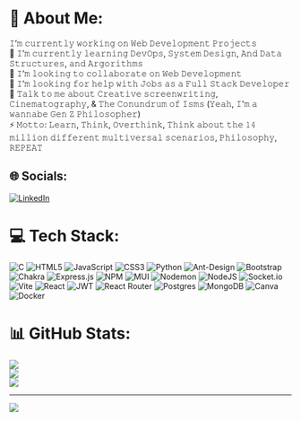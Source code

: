 # 💫 About Me:
𝙸’𝚖 𝚌𝚞𝚛𝚛𝚎𝚗𝚝𝚕𝚢 𝚠𝚘𝚛𝚔𝚒𝚗𝚐 𝚘𝚗 𝚆𝚎𝚋 𝙳𝚎𝚟𝚎𝚕𝚘𝚙𝚖𝚎𝚗𝚝 𝙿𝚛𝚘𝚓𝚎𝚌𝚝𝚜<br>🌱 𝙸’𝚖 𝚌𝚞𝚛𝚛𝚎𝚗𝚝𝚕𝚢 𝚕𝚎𝚊𝚛𝚗𝚒𝚗𝚐 𝙳𝚎𝚟𝙾𝚙𝚜, 𝚂𝚢𝚜𝚝𝚎𝚖 𝙳𝚎𝚜𝚒𝚐𝚗, 𝙰𝚗𝚍 𝙳𝚊𝚝𝚊 𝚂𝚝𝚛𝚞𝚌𝚝𝚞𝚛𝚎𝚜, 𝚊𝚗𝚍 𝙰𝚛𝚐𝚘𝚛𝚒𝚝𝚑𝚖𝚜<br>👯 𝙸’𝚖 𝚕𝚘𝚘𝚔𝚒𝚗𝚐 𝚝𝚘 𝚌𝚘𝚕𝚕𝚊𝚋𝚘𝚛𝚊𝚝𝚎 𝚘𝚗 𝚆𝚎𝚋 𝙳𝚎𝚟𝚎𝚕𝚘𝚙𝚖𝚎𝚗𝚝<br>🤔 𝙸’𝚖 𝚕𝚘𝚘𝚔𝚒𝚗𝚐 𝚏𝚘𝚛 𝚑𝚎𝚕𝚙 𝚠𝚒𝚝𝚑 𝙹𝚘𝚋𝚜 𝚊𝚜 𝚊 𝙵𝚞𝚕𝚕 𝚂𝚝𝚊𝚌𝚔 𝙳𝚎𝚟𝚎𝚕𝚘𝚙𝚎𝚛<br>💬 𝚃𝚊𝚕𝚔 𝚝𝚘 𝚖𝚎 𝚊𝚋𝚘𝚞𝚝 𝙲𝚛𝚎𝚊𝚝𝚒𝚟𝚎 𝚜𝚌𝚛𝚎𝚎𝚗𝚠𝚛𝚒𝚝𝚒𝚗𝚐, 𝙲𝚒𝚗𝚎𝚖𝚊𝚝𝚘𝚐𝚛𝚊𝚙𝚑𝚢, & 𝚃𝚑𝚎 𝙲𝚘𝚗𝚞𝚗𝚍𝚛𝚞𝚖 𝚘𝚏 𝙸𝚜𝚖𝚜 (𝚈𝚎𝚊𝚑, 𝙸'𝚖 𝚊 𝚠𝚊𝚗𝚗𝚊𝚋𝚎 𝙶𝚎𝚗 𝚉 𝙿𝚑𝚒𝚕𝚘𝚜𝚘𝚙𝚑𝚎𝚛)<br>⚡ 𝙼𝚘𝚝𝚝𝚘: 𝙻𝚎𝚊𝚛𝚗, 𝚃𝚑𝚒𝚗𝚔, 𝙾𝚟𝚎𝚛𝚝𝚑𝚒𝚗𝚔, 𝚃𝚑𝚒𝚗𝚔 𝚊𝚋𝚘𝚞𝚝 𝚝𝚑𝚎 𝟷𝟺 𝚖𝚒𝚕𝚕𝚒𝚘𝚗 𝚍𝚒𝚏𝚏𝚎𝚛𝚎𝚗𝚝 𝚖𝚞𝚕𝚝𝚒𝚟𝚎𝚛𝚜𝚊𝚕 𝚜𝚌𝚎𝚗𝚊𝚛𝚒𝚘𝚜, 𝙿𝚑𝚒𝚕𝚘𝚜𝚘𝚙𝚑𝚢, 𝚁𝙴𝙿𝙴𝙰𝚃


## 🌐 Socials:
[![LinkedIn](https://img.shields.io/badge/LinkedIn-%230077B5.svg?logo=linkedin&logoColor=white)](https://linkedin.com/in/intellectvedant) 

# 💻 Tech Stack:
![C](https://img.shields.io/badge/c-%2300599C.svg?style=for-the-badge&logo=c&logoColor=white) ![HTML5](https://img.shields.io/badge/html5-%23E34F26.svg?style=for-the-badge&logo=html5&logoColor=white) ![JavaScript](https://img.shields.io/badge/javascript-%23323330.svg?style=for-the-badge&logo=javascript&logoColor=%23F7DF1E) ![CSS3](https://img.shields.io/badge/css3-%231572B6.svg?style=for-the-badge&logo=css3&logoColor=white) ![Python](https://img.shields.io/badge/python-3670A0?style=for-the-badge&logo=python&logoColor=ffdd54) ![Ant-Design](https://img.shields.io/badge/-AntDesign-%230170FE?style=for-the-badge&logo=ant-design&logoColor=white) ![Bootstrap](https://img.shields.io/badge/bootstrap-%238511FA.svg?style=for-the-badge&logo=bootstrap&logoColor=white) ![Chakra](https://img.shields.io/badge/chakra-%234ED1C5.svg?style=for-the-badge&logo=chakraui&logoColor=white) ![Express.js](https://img.shields.io/badge/express.js-%23404d59.svg?style=for-the-badge&logo=express&logoColor=%2361DAFB) ![NPM](https://img.shields.io/badge/NPM-%23CB3837.svg?style=for-the-badge&logo=npm&logoColor=white) ![MUI](https://img.shields.io/badge/MUI-%230081CB.svg?style=for-the-badge&logo=mui&logoColor=white) ![Nodemon](https://img.shields.io/badge/NODEMON-%23323330.svg?style=for-the-badge&logo=nodemon&logoColor=%BBDEAD) ![NodeJS](https://img.shields.io/badge/node.js-6DA55F?style=for-the-badge&logo=node.js&logoColor=white) ![Socket.io](https://img.shields.io/badge/Socket.io-black?style=for-the-badge&logo=socket.io&badgeColor=010101) ![Vite](https://img.shields.io/badge/vite-%23646CFF.svg?style=for-the-badge&logo=vite&logoColor=white) ![React](https://img.shields.io/badge/react-%2320232a.svg?style=for-the-badge&logo=react&logoColor=%2361DAFB) ![JWT](https://img.shields.io/badge/JWT-black?style=for-the-badge&logo=JSON%20web%20tokens) ![React Router](https://img.shields.io/badge/React_Router-CA4245?style=for-the-badge&logo=react-router&logoColor=white) ![Postgres](https://img.shields.io/badge/postgres-%23316192.svg?style=for-the-badge&logo=postgresql&logoColor=white) ![MongoDB](https://img.shields.io/badge/MongoDB-%234ea94b.svg?style=for-the-badge&logo=mongodb&logoColor=white) ![Canva](https://img.shields.io/badge/Canva-%2300C4CC.svg?style=for-the-badge&logo=Canva&logoColor=white) ![Docker](https://img.shields.io/badge/docker-%230db7ed.svg?style=for-the-badge&logo=docker&logoColor=white)
# 📊 GitHub Stats:
![](https://github-readme-stats.vercel.app/api?username=intellectvedant&theme=dark&hide_border=false&include_all_commits=false&count_private=false)<br/>
![](https://github-readme-streak-stats.herokuapp.com/?user=intellectvedant&theme=dark&hide_border=false)<br/>
![](https://github-readme-stats.vercel.app/api/top-langs/?username=intellectvedant&theme=dark&hide_border=false&include_all_commits=false&count_private=false&layout=compact)

---
[![](https://visitcount.itsvg.in/api?id=intellectvedant&icon=9&color=3)](https://visitcount.itsvg.in)

<!-- Proudly created with GPRM ( https://gprm.itsvg.in ) -->

